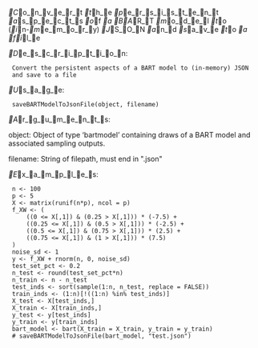 _C_o_n_v_e_r_t _t_h_e _p_e_r_s_i_s_t_e_n_t _a_s_p_e_c_t_s _o_f _a _B_A_R_T _m_o_d_e_l _t_o (_i_n-_m_e_m_o_r_y) _J_S_O_N _a_n_d
_s_a_v_e _t_o _a _f_i_l_e

_D_e_s_c_r_i_p_t_i_o_n:

     Convert the persistent aspects of a BART model to (in-memory) JSON
     and save to a file

_U_s_a_g_e:

     saveBARTModelToJsonFile(object, filename)
     
_A_r_g_u_m_e_n_t_s:

  object: Object of type ‘bartmodel’ containing draws of a BART model
          and associated sampling outputs.

filename: String of filepath, must end in ".json"

_E_x_a_m_p_l_e_s:

     n <- 100
     p <- 5
     X <- matrix(runif(n*p), ncol = p)
     f_XW <- (
         ((0 <= X[,1]) & (0.25 > X[,1])) * (-7.5) + 
         ((0.25 <= X[,1]) & (0.5 > X[,1])) * (-2.5) + 
         ((0.5 <= X[,1]) & (0.75 > X[,1])) * (2.5) + 
         ((0.75 <= X[,1]) & (1 > X[,1])) * (7.5)
     )
     noise_sd <- 1
     y <- f_XW + rnorm(n, 0, noise_sd)
     test_set_pct <- 0.2
     n_test <- round(test_set_pct*n)
     n_train <- n - n_test
     test_inds <- sort(sample(1:n, n_test, replace = FALSE))
     train_inds <- (1:n)[!((1:n) %in% test_inds)]
     X_test <- X[test_inds,]
     X_train <- X[train_inds,]
     y_test <- y[test_inds]
     y_train <- y[train_inds]
     bart_model <- bart(X_train = X_train, y_train = y_train)
     # saveBARTModelToJsonFile(bart_model, "test.json")
     
